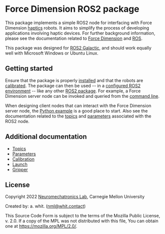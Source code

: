 <!-- License

Copyright 2022 Neuromechatronics Lab, Carnegie Mellon University (a.whit)

Created by: a. whit. (nml@whit.contact)

This Source Code Form is subject to the terms of the Mozilla Public
License, v. 2.0. If a copy of the MPL was not distributed with this
file, You can obtain one at https://mozilla.org/MPL/2.0/.
-->

# Force Dimension ROS2 package

This package implements a simple ROS2 node for interfacing with Force Dimension 
[haptics][haptics_wikipedia] robots. It aims to simplify the process of 
developing applications involving haptic devices. For further background 
information, please see the documentation related to 
[Force Dimension](doc/markdown/force_dimension.md) and 
[ROS](doc/markdown/ros.md).

This package was designed for [ROS2 Galactic][ros2_galactic], and should work equally well with Microsoft Windows or Ubuntu Linux.

[haptics_wikipedia]: https://en.wikipedia.org/wiki/Haptic_technology
[ros2_galactic]: https://docs.ros.org/en/galactic/index.html

## Getting started

Ensure that the package is properly [installed](doc/markdown/installation.md) 
and that the robots are [calibrated](doc/markdown/calibration.md). The package 
can then be used -- in a [configured ROS2 environment][ros2_environment] -- 
like any other [ROS2 package][ros2_package_usage]. For example, a Force 
Dimension server node can be invoked and queried from the 
[command line](doc/markdown/command_line.md).

When designing client nodes that can interact with the Force Dimension server 
node, the [Python example](doc/markdown/python_client_example.md) is a good 
place to start. Also see the documentation related to the 
[topics](doc/markdown/topics.md) and [parameters](doc/markdown/parameters.md) 
associated with the ROS2 node.

## Additional documentation

* [Topics](doc/markdown/topics.md)
* [Parameters](doc/markdown/parameters.md)
* [Calibration](doc/markdown/calibration.md)
* [Launch](doc/markdown/launch.md)
* [Gripper](doc/markdown/gripper.md)

## License

Copyright 2022 [Neuromechatronics Lab][neuromechatronics], 
Carnegie Mellon University

Created by: a. whit. (nml@whit.contact)

This Source Code Form is subject to the terms of the Mozilla Public
License, v. 2.0. If a copy of the MPL was not distributed with this
file, You can obtain one at https://mozilla.org/MPL/2.0/.



[ros2_package_usage]: https://docs.ros.org/en/humble/Tutorials/Creating-Your-First-ROS2-Package.html#use-the-package

[neuromechatronics]: https://www.meche.engineering.cmu.edu/faculty/neuromechatronics-lab.html

[ros2_environment]: https://docs.ros.org/en/humble/Tutorials/Beginner-CLI-Tools/Configuring-ROS2-Environment.html
